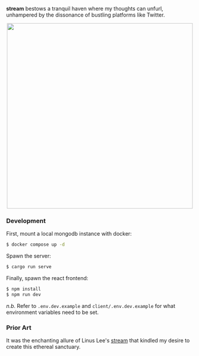 **stream** bestows a tranquil haven where my thoughts can unfurl, unhampered by
the dissonance of bustling platforms like Twitter.

<div align='center'>
  <img width='500px' src='https://user-images.githubusercontent.com/31192478/228690438-cbb71abb-c829-4eb2-aff6-1e7ec1fb585e.png'/>
</div>

### Development

First, mount a local mongodb instance with docker:

```bash
$ docker compose up -d
```

Spawn the server:

```bash
$ cargo run serve
```

Finally, spawn the react frontend:

```bash
$ npm install
$ npm run dev
```

_n.b._ Refer to `.env.dev.example` and `client/.env.dev.example` for what
environment variables need to be set.

### Prior Art

It was the enchanting allure of Linus Lee's
[stream](https://stream.thesephist.com/) that kindled my desire to create this
ethereal sanctuary.
